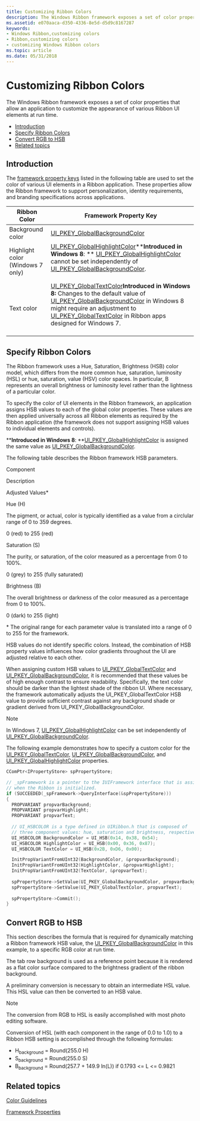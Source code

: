 ```yaml
---
title: Customizing Ribbon Colors
description: The Windows Ribbon framework exposes a set of color properties that allow an application to customize the appearance of various Ribbon UI elements at run time.
ms.assetid: e070aaca-d350-4336-8e5d-d5d9c8167287
keywords:
- Windows Ribbon,customizing colors
- Ribbon,customizing colors
- customizing Windows Ribbon colors
ms.topic: article
ms.date: 05/31/2018
---
```


# Customizing Ribbon Colors

The Windows Ribbon framework exposes a set of color properties that allow an application to customize the appearance of various Ribbon UI elements at run time.

-   [Introduction](#introduction)
-   [Specify Ribbon Colors](#specify-ribbon-colors)
-   [Convert RGB to HSB](#convert-rgb-to-hsb)
-   [Related topics](#related-topics)

## Introduction

The [framework property keys](windowsribbon-reference-properties-framework.md) listed in the following table are used to set the color of various UI elements in a Ribbon application. These properties allow the Ribbon framework to support personalization, identity requirements, and branding specifications across applications.

| Ribbon Color                     | Framework Property Key                                                                                                                                                                                                                                                                                                                                                                                                                                                 |
|----------------------------------|------------------------------------------------------------------------------------------------------------------------------------------------------------------------------------------------------------------------------------------------------------------------------------------------------------------------------------------------------------------------------------------------------------------------------------------------------------------------|
| Background color                 | [UI\_PKEY\_GlobalBackgroundColor](windowsribbon-reference-properties-uipkey-globalbackgroundcolor.md)                                                                                                                                                                                                                                                                                                                                                                 |
| Highlight color (Windows 7 only) | [UI\_PKEY\_GlobalHighlightColor](windowsribbon-reference-properties-uipkey-globalhighlightcolor.md)****Introduced in Windows 8**:  ** [UI\_PKEY\_GlobalHighlightColor](windowsribbon-reference-properties-uipkey-globalhighlightcolor.md) cannot be set independently of [UI\_PKEY\_GlobalBackgroundColor](windowsribbon-reference-properties-uipkey-globalbackgroundcolor.md).<br/> <br/>                                                              |
| Text color                       | [UI\_PKEY\_GlobalTextColor](windowsribbon-reference-properties-uipkey-globaltextcolor.md)****Introduced in Windows 8**:** Changes to the default value of [UI\_PKEY\_GlobalBackgroundColor](windowsribbon-reference-properties-uipkey-globalbackgroundcolor.md) in Windows 8 might require an adjustment to [UI\_PKEY\_GlobalTextColor](windowsribbon-reference-properties-uipkey-globaltextcolor.md) in Ribbon apps designed for Windows 7.<br/> <br/> |



 

## Specify Ribbon Colors

The Ribbon framework uses a Hue, Saturation, Brightness (HSB) color model, which differs from the more common hue, saturation, luminosity (HSL) or hue, saturation, value (HSV) color spaces. In particular, B represents an overall brightness or luminosity level rather than the lightness of a particular color.

To specify the color of UI elements in the Ribbon framework, an application assigns HSB values to each of the global color properties. These values are then applied universally across all Ribbon elements as required by the Ribbon application (the framework does not support assigning HSB values to individual elements and controls).

****Introduced in Windows 8**:  **[UI\_PKEY\_GlobalHighlightColor](windowsribbon-reference-properties-uipkey-globalhighlightcolor.md) is assigned the same value as [UI\_PKEY\_GlobalBackgroundColor](windowsribbon-reference-properties-uipkey-globalbackgroundcolor.md).

The following table describes the Ribbon framework HSB parameters.



Component

Description

Adjusted Values\*

Hue (H)

The pigment, or actual, color is typically identified as a value from a circlular range of 0 to 359 degrees.

0 (red) to 255 (red)

Saturation (S)

The purity, or saturation, of the color measured as a percentage from 0 to 100%.

0 (grey) to 255 (fully saturated)

Brightness (B)

The overall brightness or darkness of the color measured as a percentage from 0 to 100%.

0 (dark) to 255 (light)

\* The original range for each parameter value is translated into a range of 0 to 255 for the framework.



 

HSB values do not identify specific colors. Instead, the combination of HSB property values influences how color gradients throughout the UI are adjusted relative to each other.

When assigning custom HSB values to [UI\_PKEY\_GlobalTextColor](windowsribbon-reference-properties-uipkey-globaltextcolor.md) and [UI\_PKEY\_GlobalBackgroundColor](windowsribbon-reference-properties-uipkey-globalbackgroundcolor.md), it is recommended that these values be of high enough contrast to ensure readability. Specifically, the text color should be darker than the lightest shade of the ribbon UI. Where necessary, the framework automatically adjusts the UI\_PKEY\_GlobalTextColor HSB value to provide sufficient contrast against any background shade or gradient derived from UI\_PKEY\_GlobalBackgroundColor.

> [!Note]  
> In Windows 7, [UI\_PKEY\_GlobalHighlightColor](windowsribbon-reference-properties-uipkey-globalhighlightcolor.md) can be set independently of [UI\_PKEY\_GlobalBackgroundColor](windowsribbon-reference-properties-uipkey-globalbackgroundcolor.md).

 

The following example demonstrates how to specify a custom color for the [UI\_PKEY\_GlobalTextColor](windowsribbon-reference-properties-uipkey-globaltextcolor.md), [UI\_PKEY\_GlobalBackgroundColor](windowsribbon-reference-properties-uipkey-globalbackgroundcolor.md), and [UI\_PKEY\_GlobalHighlightColor](windowsribbon-reference-properties-uipkey-globalhighlightcolor.md) properties.


```C++
CComPtr<IPropertyStore> spPropertyStore;

// _spFramework is a pointer to the IUIFramework interface that is assigned 
// when the Ribbon is initialized.
if (SUCCEEDED(_spFramework->QueryInterface(&spPropertyStore)))
{
  PROPVARIANT propvarBackground;
  PROPVARIANT propvarHighlight;
  PROPVARIANT propvarText;
 
  // UI_HSBCOLOR is a type defined in UIRibbon.h that is composed of 
  // three component values: hue, saturation and brightness, respectively.
  UI_HSBCOLOR BackgroundColor = UI_HSB(0x14, 0x38, 0x54);
  UI_HSBCOLOR HighlightColor = UI_HSB(0x00, 0x36, 0x87);
  UI_HSBCOLOR TextColor = UI_HSB(0x2B, 0xD6, 0x00);

  InitPropVariantFromUInt32(BackgroundColor, &propvarBackground);
  InitPropVariantFromUInt32(HighlightColor, &propvarHighlight);
  InitPropVariantFromUInt32(TextColor, &propvarText);
 
  spPropertyStore->SetValue(UI_PKEY_GlobalBackgroundColor, propvarBackground);
  spPropertyStore->SetValue(UI_PKEY_GlobalTextColor, propvarText);
 
  spPropertyStore->Commit();
}
```



## Convert RGB to HSB

This section describes the formula that is required for dynamically matching a Ribbon framework HSB value, the [UI\_PKEY\_GlobalBackgroundColor](windowsribbon-reference-properties-uipkey-globalbackgroundcolor.md) in this example, to a specific RGB color at run time.

The tab row background is used as a reference point because it is rendered as a flat color surface compared to the brightness gradient of the ribbon background.

A preliminary conversion is necessary to obtain an intermediate HSL value. This HSL value can then be converted to an HSB value.

> [!Note]  
> The conversion from RGB to HSL is easily accomplished with most photo editing software.

 

Conversion of HSL (with each component in the range of 0.0 to 1.0) to a Ribbon HSB setting is accomplished through the following formulas:

-   H<sub>background</sub> = Round(255.0 H)
-   S<sub>background</sub> = Round(255.0 S)
-   B<sub>background</sub> = Round(257.7 + 149.9 ln(L)) if 0.1793 <= L <= 0.9821

## Related topics

<dl> <dt>

[Color Guidelines](https://go.microsoft.com/fwlink/p/?linkid=153376)
</dt> <dt>

[Framework Properties](windowsribbon-reference-properties-framework.md)
</dt> </dl>

 

 





